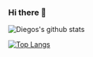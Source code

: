### Hi there 👋

![Diegos's github stats](https://github-readme-stats.vercel.app/api?username=polaroidz&show_icons=true&theme=dracula)

[![Top Langs](https://github-readme-stats.vercel.app/api/top-langs/?username=polaroidz&theme=dracula&layout=compact)](https://github.com/evemontalvao/github-readme-stats)

<!--
**polaroidz/polaroidz** is a ✨ _special_ ✨ repository because its `README.md` (this file) appears on your GitHub profile.

Here are some ideas to get you started:

- 🔭 I’m currently working on ...
- 🌱 I’m currently learning ...
- 👯 I’m looking to collaborate on ...
- 🤔 I’m looking for help with ...
- 💬 Ask me about ...
- 📫 How to reach me: ...
- 😄 Pronouns: ...
- ⚡ Fun fact: ...
-->

